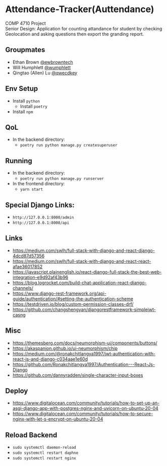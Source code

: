 # Attendance-Tracker(Auttendance)
COMP 4710 Project  
Senior Design: Application for counting attandance for student by checking Geolocation and asking questions then export the granding report.

## Groupmates
- Ethan Brown [@ewbrowntech](https://github.com/ewbrowntech)
- Will Humphlett [@wumphlett](https://github.com/wumphlett)
- Qingtao (Allen) Lu [@qwecdkey](https://github.com/qwecdkey)

## Env Setup
- Install `python`
  - Install `poetry`
- Install `npm`

## QoL
- In the backend directory:
  - `poetry run python manage.py createsuperuser`

## Running
- In the backend directory:
  - `poetry run python manage.py runserver`
- In the frontend directory:
  - `yarn start`

## Special Django Links:
- `http://127.0.0.1:8000/admin`
- `http://127.0.0.1:8000/api`

## Links
- https://medium.com/swlh/full-stack-with-django-and-react-django-4dcd87d57356
- https://medium.com/swlh/full-stack-with-django-and-react-react-afae36017852
- https://javascript.plainenglish.io/react-django-full-stack-the-best-web-integration-e9d92af43b96
- https://blog.logrocket.com/build-chat-application-react-django-channels/
- https://www.django-rest-framework.org/api-guide/authentication/#setting-the-authentication-scheme
- https://testdriven.io/blog/custom-permission-classes-drf/
- https://github.com/changshengyan/djangorestframework-simplejwt-casng

## Misc
- https://themesberg.com/docs/neumorphism-ui/components/buttons/
- https://akaspanion.github.io/ui-neumorphism/chip
- https://medium.com/@ronakchitlangya1997/jwt-authentication-with-react-js-and-django-c034aae1e60d
- https://github.com/Ronakchitlangya1997/Authentication---React-Js-Django
- https://github.com/dannyradden/single-character-input-boxes

## Deploy
- https://www.digitalocean.com/community/tutorials/how-to-set-up-an-asgi-django-app-with-postgres-nginx-and-uvicorn-on-ubuntu-20-04
- https://www.digitalocean.com/community/tutorials/how-to-secure-nginx-with-let-s-encrypt-on-ubuntu-20-04

## Reload Backend
- `sudo systemctl daemon-reload`
- `sudo systemctl restart daphne`
- `sudo systemctl restart nginx`
